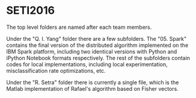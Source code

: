# SETI2016

The top level folders are named after each team members.

Under the "Q. I. Yang" folder there are a few subfolders. The "05. Spark" contains the final version of the distributed algorithm implemented on the IBM Spark platform, including two identical versions with Python and iPython Notebook formats respectively. The rest of the subfolders contain codes for local implementations, including local experimentation, misclassification rate optimizations, etc.

Under the "R. Setra" folder there is currently a single file, which is the Matlab implementation of Rafael's algorithm based on Fisher vectors.
